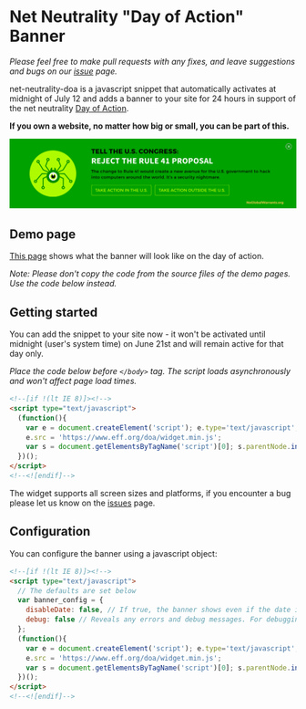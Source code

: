 # Net Neutrality "Day of Action" Banner

_Please feel free to make pull requests with any fixes, and leave suggestions and bugs on our [issue](https://github.com/EFForg/net-neutrality-doa/issues) page._

net-neutrality-doa is a javascript snippet that automatically activates at midnight of July 12 and adds a banner to your site for 24 hours in support of the net neutrality [Day of Action](https://www.eff.org/deeplinks/2017/06/eff-and-broad-coalition-call-day-action-defend-net-neutrality).

**If you own a website, no matter how big or small, you can be part of this.**

<a href="https://efforg.github.io/net-neutrality-doa/example/banner.html" target="_blank"><img src="screenshots/banner-screenshot.png" alt="Banner Screenshot" /></a>

## Demo page

<a href="https://efforg.github.io/net-neutrality-doa/example/banner.html">This page</a> shows what the banner will look like on the day of action. 

*Note: Please don't copy the code from the source files of the demo pages. Use the code below instead.* 

## Getting started

You can add the snippet to your site now - it won't be activated until midnight (user's system time) on June 21st and will remain active for that day only.

_Place the code below before `</body>` tag. The script loads asynchronously and won't affect page load times._

```html
<!--[if !(lt IE 8)]><!-->
<script type="text/javascript">
  (function(){
    var e = document.createElement('script'); e.type='text/javascript'; e.async = true;
    e.src = 'https://www.eff.org/doa/widget.min.js';
    var s = document.getElementsByTagName('script')[0]; s.parentNode.insertBefore(e, s);
  })();
</script>
<!--<![endif]-->
```

The widget supports all screen sizes and platforms, if you encounter a bug please let us know on the [issues](https://github.com/EFForg/net-neutrality-doa/issues) page.

## Configuration

You can configure the banner using a javascript object:

```html
<!--[if !(lt IE 8)]><!-->
<script type="text/javascript"> 
  // The defaults are set below
  var banner_config = {
    disableDate: false, // If true, the banner shows even if the date is not yet 06/21/2016. Use for testing.
    debug: false // Reveals any errors and debug messages. For debugging purposes only.
  };
  (function(){
    var e = document.createElement('script'); e.type='text/javascript'; e.async = true;
    e.src = 'https://www.eff.org/doa/widget.min.js';
    var s = document.getElementsByTagName('script')[0]; s.parentNode.insertBefore(e, s);
  })();
</script>
<!--<![endif]-->
```
